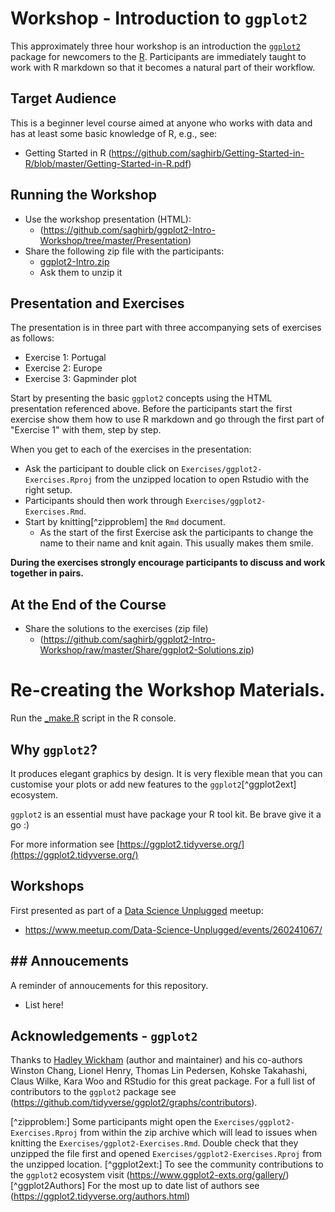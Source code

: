 # Workshop - Introduction to `ggplot2`

This approximately three hour workshop is an introduction the [`ggplot2`](https://ggplot2.tidyverse.org/)
package for newcomers to the [R](https://www.r-project.org/). Participants are immediately 
taught to work with R markdown so that it becomes a natural part of their workflow.

## Target Audience

This is a beginner level course aimed at anyone who works with data and has at least 
some basic knowledge of R, e.g., see:

- Getting Started in R (https://github.com/saghirb/Getting-Started-in-R/blob/master/Getting-Started-in-R.pdf)

## Running the Workshop 

- Use the workshop presentation (HTML):
    + (https://github.com/saghirb/ggplot2-Intro-Workshop/tree/master/Presentation)
- Share the following zip file with the participants:
    + [ggplot2-Intro.zip](https://github.com/saghirb/ggplot2-Intro-Workshop/blob/master/Share/ggplot2-Intro.zip)
    + Ask them to unzip it
    
## Presentation and Exercises

The presentation is in three part with three accompanying sets of exercises as follows:

- Exercise 1: Portugal
- Exercise 2: Europe
- Exercise 3: Gapminder plot

Start by presenting the basic `ggplot2` concepts using the HTML presentation referenced 
above. Before the participants start the first exercise show them how to use R markdown 
and go through the first part of "Exercise 1" with them, step by step.

When you get to each of the exercises in the presentation:

- Ask the participant to double click on `Exercises/ggplot2-Exercises.Rproj` from 
  the unzipped location to open  Rstudio with the right setup.
- Participants should then work through `Exercises/ggplot2-Exercises.Rmd`.
- Start by knitting[^zipproblem] the `Rmd` document.
    + As the start of the first Exercise ask the participants to change the name to 
    their name and knit again. This usually makes them smile.
  
**During the exercises strongly encourage participants to discuss and work together in pairs.**
  
## At the End of the Course

- Share the solutions to the exercises (zip file)
    + (https://github.com/saghirb/ggplot2-Intro-Workshop/raw/master/Share/ggplot2-Solutions.zip)

# Re-creating the Workshop Materials.

Run the [_make.R](https://github.com/saghirb/ggplot2-Intro-Workshop/blob/master/_make.R) 
script in the R console.

## Why `ggplot2`?

It produces elegant graphics by design. It is very flexible mean that you can customise your
plots or add new features to the `ggplot2`[^ggplot2ext] ecosystem.

`ggplot2` is an essential must have package your R tool kit. Be brave give it a go :)

For more information see [https://ggplot2.tidyverse.org/](https://ggplot2.tidyverse.org/)

## Workshops

First presented as part of a [Data Science Unplugged](https://dsup.org/) meetup:
 
- https://www.meetup.com/Data-Science-Unplugged/events/260241067/

## ## Annoucements

A reminder of annoucements for this repository.

- List here! 

## Acknowledgements - `ggplot2`

Thanks to [Hadley Wickham](https://github.com/hadley) (author and maintainer) and his
co-authors Winston Chang, Lionel Henry, Thomas Lin Pedersen, Kohske Takahashi, 
Claus Wilke, Kara Woo and RStudio for this great package. For a full list of
contributors to the `ggplot2` package see (https://github.com/tidyverse/ggplot2/graphs/contributors).



[^zipproblem:] Some participants might open the `Exercises/ggplot2-Exercises.Rproj` 
from within the zip archive which will lead to issues when knitting the 
`Exercises/ggplot2-Exercises.Rmd`. Double check that they unzipped the file first and opened
`Exercises/ggplot2-Exercises.Rproj` from the unzipped location.
[^ggplot2ext:] To see the community contributions to the `ggplot2` ecosystem visit
(https://www.ggplot2-exts.org/gallery/) 
[^ggplot2Authors] For the most up to date list of authors see
(https://ggplot2.tidyverse.org/authors.html)
